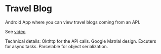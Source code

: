 # Travel Blog
Android App where you can view travel blogs coming from an API.

See [video](https://studio.youtube.com/video/OtUfZDhK-Y8)


Technical details:
Okthtp for the API calls.
Google Matrial design.
Excuters for async tasks.
Parcelable for object serialization. 
